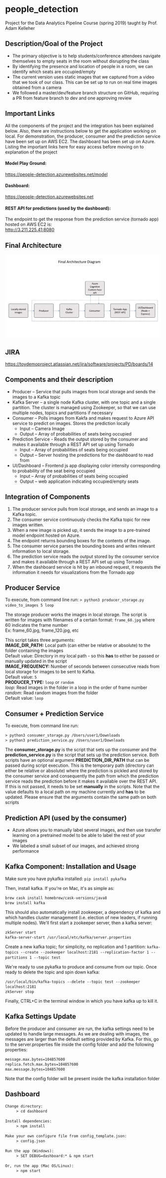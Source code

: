 # people_detection

Project for the Data Analytics Pipeline Course (spring 2019) taught by Prof. Adam Kelleher

## Description/Goal of the Project

* The primary objective is to help students/conference attendees navigate themselves to empty seats in the room without disrupting the class
* By identifying the presence and location of people in a room, we can identify which seats are occupied/empty
* The current version uses static images that we captured from a video that we took of our class. This can be set up to run on real time images obtained from a camera
* We followed a master/dev/feature branch structure on GitHub, requiring a PR from feature branch to dev and one approving review

## Important Links

All the components of the project and the integration has been explained below. Also, there are instructions below to get the application working on local. For demonstration, the producer, consumer and the prediction service have been set up on AWS EC2. The dashboard has been set up on Azure. Listing the important links here for easy access before moving on to explanation of the project

#### Model Play Ground:

https://people-detection.azurewebsites.net/model

#### Dashboard:

https://people-detection.azurewebsites.net

#### REST API for predictions (used by the dashboard):
The endpoint to get the response from the prediction service (tornado app) hosted on AWS EC2 is:  
http://3.211.225.41:8080

## Final Architecture

![Final Project Architecture](/dashboard/public/test/Pipeline.jpg)

## JIRA

https://toydemoproject.atlassian.net/jira/software/projects/PD/boards/14


## Components and their description

* Producer – Service that pulls images from local storage and sends the images to a Kafka topic
* Kafka Server – a single node Kafka cluster, with one topic and a single partition. The cluster is managed using Zookeeper, so that we can use multiple nodes, topics and partitions if necessary
* Consumer – Polls images from Kakfa and makes request to Azure API service to predict on images. Stores the prediction locally
    * Input – Camera Image
    * Output – Array of probabilities of seats being occupied
* Prediction Service - Reads the output stored by the consumer and makes it available through a REST API set up using Tornado
    * Input – Array of probabilities of seats being occupied
    * Output – Server hosting the predictions for the dashboard to read from
* UI/Dashboard – Frontend js app displaying color intensity corresponding to probability of the seat being occupied
    * Input – Array of probabilities of seats being occupied
    * Output – web application indicating occupied/empty seats

## Integration of Components

1) The producer service pulls from local storage, and sends an image to a Kafka topic.
2) The consumer service continuously checks the Kafka topic for new images written.
3) When a new image is picked up, it sends the image to a pre-trained model endpoint hosted on Azure.
4) The endpoint returns bounding boxes for the contents of the image.
5) The consumer service parses the bounding boxes and writes relevant information to local storage.
6) The prediction service reads the output stored by the consumer service and makes it available through a REST API set up using Tornado
6) When the dashboard service is hit by an inbound request, it requests the information it needs for visualizations from the Tornado app

## Producer Service

To execute, from command line run:
`> python3 producer_storage.py video_to_images 5 loop`

The storage producer works the images in local storage. The script is written for images with filenames of a certain format: `frame_60.jpg` where 60 indicates the frame number  
Ex: frame_60.jpg, frame_120.jpg, etc  

This script takes three arguments:  
**IMAGE_DIR_PATH:** Local path (can either be relative or absolute) to the folder containing the images  
Default value: Directory in my local path - so this **has** to either be passed or manually updated in the script  
**IMAGE_FREQUENCY:** Number of seconds between consecutive reads from local storage for images to be sent to Kafka.  
Default value: `5`    
**PRODUCER_TYPE:** `loop` or `random`  
*loop:* Read images in the folder in a loop in the order of frame number  
*random:* Read random images from the folder  
Default value: `loop`  


## Consumer + Prediction Service

To execute, from command line run:
```
> python3 consumer_storage.py /Users/user1/Downloads
> python3 prediction_service.py /Users/user1/Downloads
```
The **consumer_storage.py** is the script that sets up the consumer and the **prediction_service.py** is the script that sets up the prediction service. Both scripts have an optional argument **PREDICTION_DIR_PATH** that can be passed during script execution. This is the temporary path (directory can either be relative or absolute) where the prediction is pickled and stored by the consumer service and consequently the path from which the prediction service reads the prediction before it makes it available over the REST API. If this is not passed, it needs to be set **manually** in the scripts. Note that the value defaults to a local path on my machine currently and **has** to be updated. Please ensure that the arguments contain the same path on both scripts

## Prediction API (used by the consumer)

* Azure allows you to manually label several images, and then use transfer learning on a pretrained model to be able to label the rest of your images
* We labeled a small subset of our images, and achieved strong performance

## Kafka Component: Installation and Usage

Make sure you have pykafka installed:
`pip install pykafka`

Then, install kafka. If you're on Mac, it's as simple as:
```
brew cask install homebrew/cask-versions/java8
brew install kafka
```

This should also automatically install zookeeper, a dependency of kafka and which handles cluster management (i.e. election of new leaders, if running multiple nodes). We'll first start a zookeeper server, then a kafka server:

```
zkServer start
kafka-server-start /usr/local/etc/kafka/server.properties
```

Create a new kafka topic; for simplicity, no replication and 1 partition:
`kafka-topics --create --zookeeper localhost:2181 --replication-factor 1 --partitions 1 --topic test`

We're ready to use pykafka to produce and consume from our topic. Once ready to delete the topic and spin down kafka:
```
/usr/local/bin/kafka-topics --delete --topic test --zookeeper localhost:2181
zkServer stop
```
Finally, CTRL+C in the terminal window in which you have kafka up to kill it.


## Kafka Settings Update

Before the producer and consumer are run, the kafka settings need to be updated to handle large messages. As we are dealing with images, the messages are larger than the default setting provided by Kafka. For this, go to the server.properties file inside the config folder and add the following properties:
```
message.max.bytes=104857600
replica.fetch.max.bytes=104857600
max.message.bytes=104857600
```
Note that the config folder will be present inside the kafka installation folder

## Dashboard

```
Change directory:
     > cd dashboard

Install dependencies:
     > npm install

Make your own configure file from config_template.json:
     > config.json

Run the app (Windows):
     > SET DEBUG=dashboard:* & npm start

Or, run the app (Mac OS/Linux):
     > npm start
```
